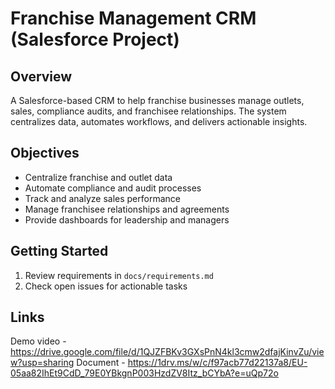 # Franchise Management CRM (Salesforce Project)

## Overview
A Salesforce-based CRM to help franchise businesses manage outlets, sales, compliance audits, and franchisee relationships. The system centralizes data, automates workflows, and delivers actionable insights.

## Objectives
- Centralize franchise and outlet data
- Automate compliance and audit processes
- Track and analyze sales performance
- Manage franchisee relationships and agreements
- Provide dashboards for leadership and managers

## Getting Started
1. Review requirements in `docs/requirements.md`
2. Check open issues for actionable tasks

## Links
Demo video - https://drive.google.com/file/d/1QJZFBKv3GXsPnN4kl3cmw2dfajKinvZu/view?usp=sharing
Document - https://1drv.ms/w/c/f97acb77d22137a8/EU-05aa82IhEt9CdD_79E0YBkgnP003HzdZV8Itz_bCYbA?e=uQp72o

